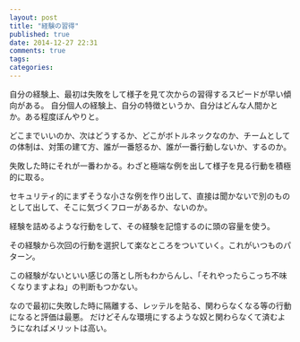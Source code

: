 ```yaml
---
layout: post
title: "経験の習得"
published: true
date: 2014-12-27 22:31
comments: true
tags: 
categories: 
---
```


自分の経験上、最初は失敗をして様子を見て次からの習得するスピードが早い傾向がある。
自分個人の経験上、自分の特徴というか、自分はどんな人間かとか。ある程度ぼんやりと。


どこまでいいのか、次はどうするか、どこがボトルネックなのか、チームとしての体制は、対策の建て方、誰が一番怒るか、誰が一番行動しないか、するのか。


失敗した時にそれが一番わかる。わざと極端な例を出して様子を見る行動を積極的に取る。


セキュリティ的にまずそうな小さな例を作り出して、直接は聞かないで別のものとして出して、そこに気づくフローがあるか、ないのか。


経験を詰めるような行動をして、その経験を記憶するのに頭の容量を使う。


その経験から次回の行動を選択して楽なところをついていく。これがいつものパターン。

この経験がないといい感じの落とし所もわからんし、「それやったらこっち不味くなりますよね」の判断もつかない。


なので最初に失敗した時に隔離する、レッテルを貼る、関わらなくなる等の行動になると評価は最悪。
だけどそんな環境にするような奴と関わらなくて済むようになればメリットは高い。
